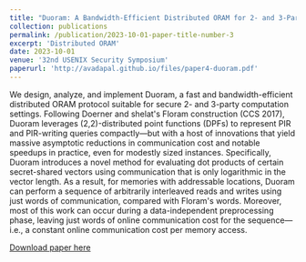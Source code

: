 ```yaml
---
title: "Duoram: A Bandwidth-Efficient Distributed ORAM for 2- and 3-Party Computation"
collection: publications
permalink: /publication/2023-10-01-paper-title-number-3
excerpt: 'Distributed ORAM'
date: 2023-10-01
venue: '32nd USENIX Security Symposium'
paperurl: 'http://avadapal.github.io/files/paper4-duoram.pdf'
---
```

We design, analyze, and implement Duoram, a fast and bandwidth-efficient distributed ORAM protocol suitable for secure 2- and 3-party computation settings. Following Doerner and shelat's Floram construction (CCS 2017), Duoram leverages (2,2)-distributed point functions (DPFs) to represent PIR and PIR-writing queries compactly—but with a host of innovations that yield massive asymptotic reductions in communication cost and notable speedups in practice, even for modestly sized instances. Specifically, Duoram introduces a novel method for evaluating dot products of certain secret-shared vectors using communication that is only logarithmic in the vector length. As a result, for memories with  addressable locations, Duoram can perform a sequence of  arbitrarily interleaved reads and writes using just  words of communication, compared with Floram's  words. Moreover, most of this work can occur during a data-independent preprocessing phase, leaving just  words of online communication cost for the sequence—i.e., a constant online communication cost per memory access.

[Download paper here](http://avadapal.github.io/files/paper4-duoram.pdf)